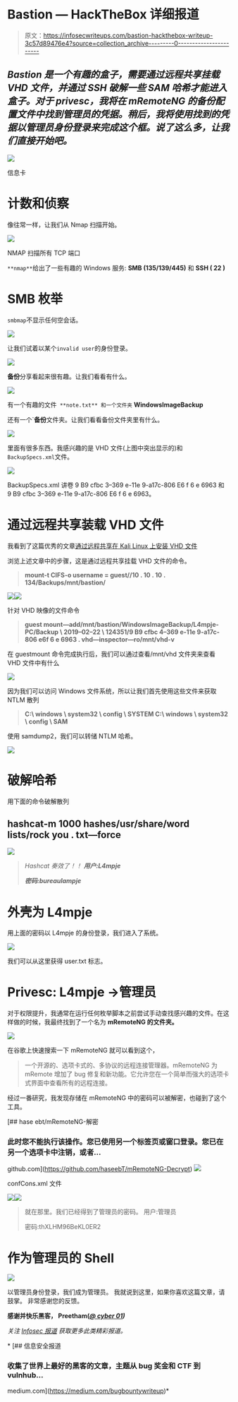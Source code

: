 # Bastion — HackTheBox 详细报道

> 原文：<https://infosecwriteups.com/bastion-hackthebox-writeup-3c57d89476e4?source=collection_archive---------0----------------------->

## ***Bastion 是一个有趣的盒子，需要通过远程共享挂载 VHD 文件，并通过 SSH 破解一些 SAM 哈希才能进入盒子。对于 privesc，我将在 mRemoteNG 的备份配置文件中找到管理员的凭据。稍后，我将使用找到的凭据以管理员身份登录来完成这个框。说了这么多，让我们直接开始吧。***

![](img/3787135edf6e3bf48b7adf8ef737db1a.png)

信息卡

# 计数和侦察

像往常一样，让我们从 Nmap 扫描开始。

![](img/3b0f7fca739f1ad265bc07897eb156fe.png)

NMAP 扫描所有 TCP 端口

`**nmap**`给出了一些有趣的 Windows 服务: **SMB (135/139/445)** 和 **SSH ( 22 )**

# SMB 枚举

`smbmap`不显示任何空会话。

![](img/2d14e16745e068649a618aa2388e47ec.png)

让我们试着以某个`invalid user`的身份登录。

![](img/83a713319869b118bca486624001504c.png)

**备份**分享看起来很有趣。让我们看看有什么。

![](img/5adc0770591417d8c29c3bca089fedee.png)

有一个有趣的文件` **note.txt** 和一个文件夹` **WindowsImageBackup**

还有一个`**备份**文件夹。让我们看看备份文件夹里有什么。

![](img/bc23500344d8570df4db150d771329c8.png)

里面有很多东西。我感兴趣的是 VHD 文件(上图中突出显示的)和`BackupSpecs.xml`文件。

![](img/3695f361c2a1830cda9424319038240b.png)

BackupSpecs.xml 讲卷 9 B9 cfbc 3–369 e-11e 9-a17c-806 E6 f 6 e 6963 和 9 B9 cfbc 3–369 e-11e 9-a17c-806 E6 f 6 e 6963。

# 通过远程共享装载 VHD 文件

我看到了这篇优秀的文章[通过远程共享在 Kali Linux 上安装 VHD 文件](https://medium.com/@klockw3rk/mounting-vhd-file-on-kali-linux-through-remote-share-f2f9542c1f25)

浏览上述文章中的步骤，这是通过远程共享挂载 VHD 文件的命令。

> **mount-t CIFS-o username = guest//10 . 10 . 10 . 134/Backups/mnt/bastion/**

![](img/ef7a5559c060adff45dbe4f18745b97d.png)![](img/c3e4d00e032699ad4b486942ebd90751.png)

针对 VHD 映像的文件命令

> **guest mount—add/mnt/bastion/WindowsImageBackup/L4mpje-PC/Backup \ 2019–02–22 \ 124351/9 B9 cfbc 4–369 e-11e 9-a17c-806 e6f 6 e 6963 . vhd—inspector—ro/mnt/vhd-v**

在 guestmount 命令完成执行后，我们可以通过查看/mnt/vhd 文件夹来查看 VHD 文件中有什么

![](img/dff7218eafa34eb822f1c8569000abbc.png)

因为我们可以访问 Windows 文件系统，所以让我们首先使用这些文件来获取 NTLM 散列

> **C:\ windows \ system32 \ config \ SYSTEM
> C:\ windows \ system32 \ config \ SAM**

使用 samdump2，我们可以转储 NTLM 哈希。

![](img/72feca8afe4bc957570a6a55689381ac.png)

# 破解哈希

用下面的命令破解散列

## hashcat-m 1000 hashes/usr/share/word lists/rock you . txt—force

![](img/f11d4f6e511648658a9098e704203bdc.png)

> *Hashcat 奏效了！！*
> ***用户:L4mpje***
> 
> ***密码:bureaulampje***

# 外壳为 L4mpje

用上面的密码以 L4mpje 的身份登录，我们进入了系统。

![](img/e46429fe921af4006182598dfe446479.png)

我们可以从这里获得 user.txt 标志。

# Privesc: L4mpje ->管理员

对于权限提升，我通常在运行任何枚举脚本之前尝试手动查找感兴趣的文件。在这样做的时候，我最终找到了一个名为 **mRemoteNG 的文件夹。**

![](img/9843b6c7fe626a313661249733214e9d.png)

在谷歌上快速搜索一下 mRemoteNG 就可以看到这个，

> 一个开源的、选项卡式的、多协议的远程连接管理器。mRemoteNG 为 mRemote 增加了 bug 修复和新功能。它允许您在一个简单而强大的选项卡式界面中查看所有的远程连接。

经过一番研究，我发现存储在 mRemoteNG 中的密码可以被解密，也碰到了这个工具。

 [## hase ebt/mRemoteNG-解密

### 此时您不能执行该操作。您已使用另一个标签页或窗口登录。您已在另一个选项卡中注销，或者…

github.com](https://github.com/haseebT/mRemoteNG-Decrypt) ![](img/77651b03f96dbd3dc49b77e12666b8be.png)

confCons.xml 文件

![](img/11d5359fa278b64cb11cff3b7bb43f56.png)![](img/8b39719327d7f1606a446b3be3e7e1d6.png)

> 就在那里。我们已经得到了管理员的密码。
> 用户:管理员
> 
> 密码:thXLHM96BeKL0ER2

# 作为管理员的 Shell

![](img/7c20d1a89c225c3cb224699046a5d9d7.png)

以管理员身份登录，我们成为管理员。
我就说到这里，如果你喜欢这篇文章，请鼓掌。
非常感谢您的反馈。

**感谢并快乐黑客，
Preetham(**[***@ cyber 01***](https://www.hackthebox.eu/profile/9160)***)***

**关注* [*Infosec 报道*](https://medium.com/bugbountywriteup) *获取更多此类精彩报道。**

*[](https://medium.com/bugbountywriteup) [## 信息安全报道

### 收集了世界上最好的黑客的文章，主题从 bug 奖金和 CTF 到 vulnhub…

medium.com](https://medium.com/bugbountywriteup)*
